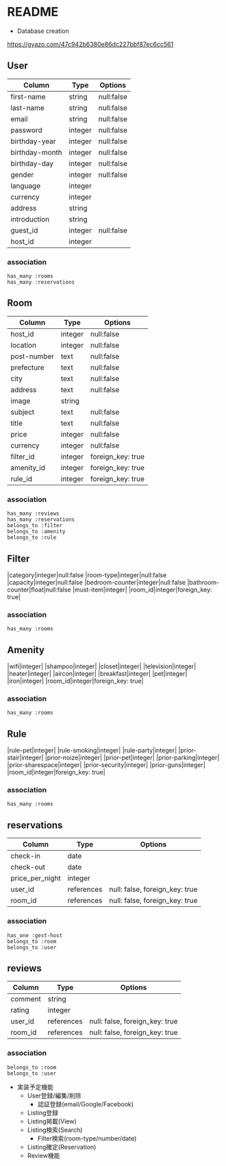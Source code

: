 # README

* Database creation

https://gyazo.com/47c942b6380e86dc227bbf87ec6cc561

## User
|Column|Type|Options|
|------|----|-------|
|first-name|string|null:false
|last-name|string|null:false
|email|string|null:false
|password|integer|null:false
|birthday-year|integer|null:false
|birthday-month|integer|null:false
|birthday-day|integer|null:false
|gender|integer|null:false
|language|integer|
|currency|integer|
|address|string|
|introduction|string|
|guest_id|integer|null:false
|host_id|integer|

### association
```
has_many :rooms
has_many :reservations
```

## Room
|Column|Type|Options|
|------|----|-------|
|host_id|integer|null:false
|location|integer|null:false
|post-number|text|null:false
|prefecture|text|null:false
|city|text|null:false
|address|text|null:false
|image|string|
|subject|text|null:false
|title|text|null:false
|price|integer|null:false
|currency|integer|null:false
|filter_id|integer|foreign_key: true|
|amenity_id|integer|foreign_key: true|
|rule_id|integer|foreign_key: true|

### association
```
has_many :reviews
has_many :reservations
belongs_to :filter
belongs_to :amenity
belongs_to :rule
```

## Filter
|category|integer|null:false
|room-type|integer|null:false
|capacity|integer|null:false
|bedroom-counter|integer|null:false
|bathroom-counter|float|null:false
|must-item|integer|
|room_id|integer|foreign_key: true|

### association
```
has_many :rooms
```

## Amenity
|wifi|integer|
|shampoo|integer|
|closet|integer|
|television|integer|
|heater|integer|
|aircon|integer|
|breakfast|integer|
|pet|integer|
|iron|integer|
|room_id|integer|foreign_key: true|

### association
```
has_many :rooms
```

## Rule
|rule-pet|integer|
|rule-smoking|integer|
|rule-party|integer|
|prior-stair|integer|
|prior-noize|integer|
|prior-pet|integer|
|prior-parking|integer|
|prior-sharespace|integer|
|prior-security|integer|
|prior-guns|integer|
|room_id|integer|foreign_key: true|

### association
```
has_many :rooms
```

## reservations
|Column|Type|Options|
|------|----|-------|
|check-in|date|
|check-out|date|
|price_per_night|integer|
|user_id|references|null: false, foreign_key: true|
|room_id|references|null: false, foreign_key: true|

### association
```
has_one :gest-host
belongs_to :room
belongs_to :user
```

## reviews
|Column|Type|Options|
|------|----|-------|
|comment|string|
|rating|integer|
|user_id|references|null: false, foreign_key: true|
|room_id|references|null: false, foreign_key: true|

### association
```
belongs_to :room
belongs_to :user
```

* 実装予定機能
  - User登録/編集/削除
    - 認証登録(email/Google/Facebook)
  - Listing登録
  - Listing掲載(View)
  - Listing検索(Search)
    - Filter検索(room-type/number/date)
  - Listing確定(Reservation)
  - Review機能
